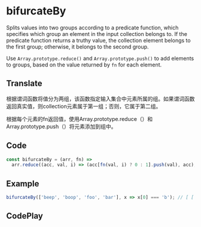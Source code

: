# bifurcateBy

Splits values into two groups according to a predicate function, which specifies which group an element in the input collection belongs to. If the predicate function returns a truthy value, the collection element belongs to the first group; otherwise, it belongs to the second group.

Use `Array.prototype.reduce()` and `Array.prototype.push()` to add elements to groups, based on the value returned by `fn` for each element.

## Translate

根据谓词函数将值分为两组，该函数指定输入集合中元素所属的组。如果谓词函数返回真实值，则collection元素属于第一组；否则，它属于第二组。

根据每个元素的fn返回值，使用Array.prototype.reduce（）和Array.prototype.push（）将元素添加到组中。

## Code

```js
const bifurcateBy = (arr, fn) =>
  arr.reduce((acc, val, i) => (acc[fn(val, i) ? 0 : 1].push(val), acc), [[], []]);
```

## Example

```js
bifurcateBy(['beep', 'boop', 'foo', 'bar'], x => x[0] === 'b'); // [ ['beep', 'boop', 'bar'], ['foo'] ]
```

## CodePlay

<template>
  <code-play codeplay-id="" />
</template>

